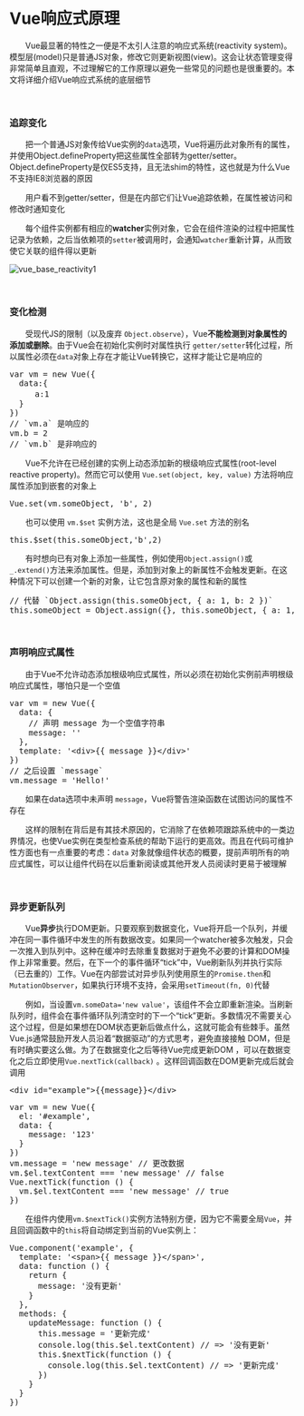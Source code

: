 # Vue响应式原理

　　Vue最显著的特性之一便是不太引人注意的响应式系统(reactivity system)。模型层(model)只是普通JS对象，修改它则更新视图(view)。这会让状态管理变得非常简单且直观，不过理解它的工作原理以避免一些常见的问题也是很重要的。本文将详细介绍Vue响应式系统的底层细节

&nbsp;

### 追踪变化

　　把一个普通JS对象传给Vue实例的`data`选项，Vue将遍历此对象所有的属性，并使用Object.defineProperty把这些属性全部转为getter/setter。Object.defineProperty是仅ES5支持，且无法shim的特性，这也就是为什么Vue不支持IE8浏览器的原因

　　用户看不到getter/setter，但是在内部它们让Vue追踪依赖，在属性被访问和修改时通知变化

　　每个组件实例都有相应的**watcher**实例对象，它会在组件渲染的过程中把属性记录为依赖，之后当依赖项的`setter`被调用时，会通知`watcher`重新计算，从而致使它关联的组件得以更新

![vue_base_reactivity1](https://pic.xiaohuochai.site/blog/vue_base_reactivity1.png)

&nbsp;

### 变化检测

　　受现代JS的限制（以及废弃 `Object.observe`），Vue**不能检测到对象属性的添加或删除**。由于Vue会在初始化实例时对属性执行 `getter/setter`转化过程，所以属性必须在`data`对象上存在才能让Vue转换它，这样才能让它是响应的

<div>
<pre>var vm = new Vue({
  data:{
  　　a:1
  }
})
// `vm.a` 是响应的
vm.b = 2
// `vm.b` 是非响应的</pre>
</div>

　　Vue不允许在已经创建的实例上动态添加新的根级响应式属性(root-level reactive property)。然而它可以使用 `Vue.set(object, key, value)` 方法将响应属性添加到嵌套的对象上

<div>
<pre>Vue.set(vm.someObject, 'b', 2)</pre>
</div>

　　也可以使用 `vm.$set` 实例方法，这也是全局 `Vue.set` 方法的别名

<div>
<pre>this.$set(this.someObject,'b',2)</pre>
</div>

　　有时想向已有对象上添加一些属性，例如使用`Object.assign()`或 `_.extend()`方法来添加属性。但是，添加到对象上的新属性不会触发更新。在这种情况下可以创建一个新的对象，让它包含原对象的属性和新的属性

<div>
<pre>// 代替 `Object.assign(this.someObject, { a: 1, b: 2 })`
this.someObject = Object.assign({}, this.someObject, { a: 1, b: 2 })</pre>
</div>

&nbsp;

### 声明响应式属性

　　由于Vue不允许动态添加根级响应式属性，所以必须在初始化实例前声明根级响应式属性，哪怕只是一个空值

<div>
<pre>var vm = new Vue({
  data: {
    // 声明 message 为一个空值字符串
    message: ''
  },
  template: '&lt;div&gt;{{ message }}&lt;/div&gt;'
})
// 之后设置 `message` 
vm.message = 'Hello!'</pre>
</div>

　　如果在data选项中未声明 `message`，Vue将警告渲染函数在试图访问的属性不存在

　　这样的限制在背后是有其技术原因的，它消除了在依赖项跟踪系统中的一类边界情况，也使Vue实例在类型检查系统的帮助下运行的更高效。而且在代码可维护性方面也有一点重要的考虑：`data` 对象就像组件状态的概要，提前声明所有的响应式属性，可以让组件代码在以后重新阅读或其他开发人员阅读时更易于被理解

&nbsp;

### 异步更新队列

　　Vue**异步**执行DOM更新。只要观察到数据变化，Vue将开启一个队列，并缓冲在同一事件循环中发生的所有数据改变。如果同一个watcher被多次触发，只会一次推入到队列中。这种在缓冲时去除重复数据对于避免不必要的计算和DOM操作上非常重要。然后，在下一个的事件循环&ldquo;tick&rdquo;中，Vue刷新队列并执行实际（已去重的）工作。Vue在内部尝试对异步队列使用原生的`Promise.then`和`MutationObserver`，如果执行环境不支持，会采用`setTimeout(fn, 0)`代替

　　例如，当设置`vm.someData='new value'`，该组件不会立即重新渲染。当刷新队列时，组件会在事件循环队列清空时的下一个&ldquo;tick&rdquo;更新。多数情况不需要关心这个过程，但是如果想在DOM状态更新后做点什么，这就可能会有些棘手。虽然Vue.js通常鼓励开发人员沿着&ldquo;数据驱动&rdquo;的方式思考，避免直接接触 DOM，但是有时确实要这么做。为了在数据变化之后等待Vue完成更新DOM ，可以在数据变化之后立即使用`Vue.nextTick(callback)` 。这样回调函数在DOM更新完成后就会调用

<div>
<pre>&lt;div id="example"&gt;{{message}}&lt;/div&gt;</pre>
</div>
<div>
<pre>var vm = new Vue({
  el: '#example',
  data: {
    message: '123'
  }
})
vm.message = 'new message' // 更改数据
vm.$el.textContent === 'new message' // false
Vue.nextTick(function () {
  vm.$el.textContent === 'new message' // true
})</pre>
</div>

　　在组件内使用`vm.$nextTick()`实例方法特别方便，因为它不需要全局`Vue`，并且回调函数中的`this`将自动绑定到当前的Vue实例上：

<div>
<pre>Vue.component('example', {
  template: '&lt;span&gt;{{ message }}&lt;/span&gt;',
  data: function () {
    return {
      message: '没有更新'
    }
  },
  methods: {
    updateMessage: function () {
      this.message = '更新完成'
      console.log(this.$el.textContent) // =&gt; '没有更新'
      this.$nextTick(function () {
        console.log(this.$el.textContent) // =&gt; '更新完成'
      })
    }
  }
})</pre>
</div>

